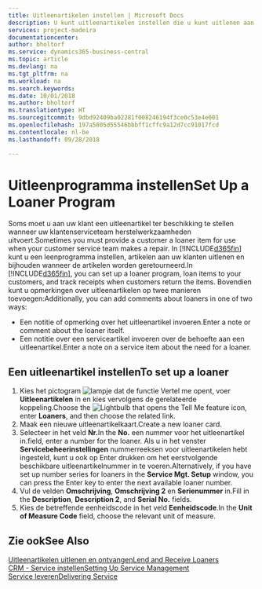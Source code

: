```yaml
---
title: Uitleenartikelen instellen | Microsoft Docs
description: U kunt uitleenartikelen instellen die u kunt uitlenen aan klanten ter vervanging van serviceartikelen waarvoor service wordt uitgevoerd.
services: project-madeira
documentationcenter: 
author: bholtorf
ms.service: dynamics365-business-central
ms.topic: article
ms.devlang: na
ms.tgt_pltfrm: na
ms.workload: na
ms.search.keywords: 
ms.date: 10/01/2018
ms.author: bholtorf
ms.translationtype: HT
ms.sourcegitcommit: 9dbd92409ba02281f008246194f3ce0c53e4e001
ms.openlocfilehash: 197a5805d55546bbbff1cffc9a12d7cc91017fcd
ms.contentlocale: nl-be
ms.lasthandoff: 09/28/2018

---
```

# <a name="set-up-a-loaner-program"></a><span data-ttu-id="d0883-103">Uitleenprogramma instellen</span><span class="sxs-lookup"><span data-stu-id="d0883-103">Set Up a Loaner Program</span></span>
<span data-ttu-id="d0883-104">Soms moet u aan uw klant een uitleenartikel ter beschikking te stellen wanneer uw klantenserviceteam herstelwerkzaamheden uitvoert.</span><span class="sxs-lookup"><span data-stu-id="d0883-104">Sometimes you must provide a customer a loaner item for use when your customer service team makes a repair.</span></span> <span data-ttu-id="d0883-105">In [!INCLUDE[d365fin](includes/d365fin_md.md)] kunt u een leenprogramma instellen, artikelen aan uw klanten uitlenen en bijhouden wanneer de artikelen worden geretourneerd.</span><span class="sxs-lookup"><span data-stu-id="d0883-105">In [!INCLUDE[d365fin](includes/d365fin_md.md)], you can set up a loaner program, loan items to your customers, and track receipts when customers return the items.</span></span> <span data-ttu-id="d0883-106">Bovendien kunt u opmerkingen over uitleenartikelen op twee manieren toevoegen:</span><span class="sxs-lookup"><span data-stu-id="d0883-106">Additionally, you can add comments about loaners in one of two ways:</span></span>  
  
* <span data-ttu-id="d0883-107">Een notitie of opmerking over het uitleenartikel invoeren.</span><span class="sxs-lookup"><span data-stu-id="d0883-107">Enter a note or comment about the loaner itself.</span></span>  
* <span data-ttu-id="d0883-108">Een notitie over een serviceartikel invoeren over de behoefte aan een uitleenartikel.</span><span class="sxs-lookup"><span data-stu-id="d0883-108">Enter a note on a service item about the need for a loaner.</span></span>  

## <a name="to-set-up-a-loaner"></a><span data-ttu-id="d0883-109">Een uitleenartikel instellen</span><span class="sxs-lookup"><span data-stu-id="d0883-109">To set up a loaner</span></span>  
1. <span data-ttu-id="d0883-110">Kies het pictogram ![lampje dat de functie Vertel me opent](media/ui-search/search_small.png "Vertel me wat u wilt doen"), voer **Uitleenartikelen** in en kies vervolgens de gerelateerde koppeling.</span><span class="sxs-lookup"><span data-stu-id="d0883-110">Choose the ![Lightbulb that opens the Tell Me feature](media/ui-search/search_small.png "Tell me what you want to do") icon, enter **Loaners**, and then choose the related link.</span></span>  
2. <span data-ttu-id="d0883-111">Maak een nieuwe uitleenartikelkaart.</span><span class="sxs-lookup"><span data-stu-id="d0883-111">Create a new loaner card.</span></span> 
3. <span data-ttu-id="d0883-112">Selecteer in het veld **Nr.**</span><span class="sxs-lookup"><span data-stu-id="d0883-112">In the **No.**</span></span> <span data-ttu-id="d0883-113">een nummer voor het uitleenartikel in.</span><span class="sxs-lookup"><span data-stu-id="d0883-113">field, enter a number for the loaner.</span></span> <span data-ttu-id="d0883-114">Als u in het venster **Servicebeheerinstellingen** nummerreeksen voor uitleenartikelen hebt ingesteld, kunt u ook op Enter drukken om het eerstvolgende beschikbare uitleenartikelnummer in te voeren.</span><span class="sxs-lookup"><span data-stu-id="d0883-114">Alternatively, if you have set up number series for loaners in the **Service Mgt. Setup** window, you can press the Enter key to enter the next available loaner number.</span></span>  
4. <span data-ttu-id="d0883-115">Vul de velden **Omschrijving**, **Omschrijving 2** en **Serienummer** in.</span><span class="sxs-lookup"><span data-stu-id="d0883-115">Fill in the **Description**, **Description 2**, and **Serial No.** fields.</span></span>  
5. <span data-ttu-id="d0883-116">Kies de betreffende eenheidscode in het veld **Eenheidscode**.</span><span class="sxs-lookup"><span data-stu-id="d0883-116">In the **Unit of Measure Code** field, choose the relevant unit of measure.</span></span>  
  
## <a name="see-also"></a><span data-ttu-id="d0883-117">Zie ook</span><span class="sxs-lookup"><span data-stu-id="d0883-117">See Also</span></span>
[<span data-ttu-id="d0883-118">Uitleenartikelen uitlenen en ontvangen</span><span class="sxs-lookup"><span data-stu-id="d0883-118">Lend and Receive Loaners</span></span>](service-how-to-lend-receive-loaners.md)  
[<span data-ttu-id="d0883-119">CRM - Service instellen</span><span class="sxs-lookup"><span data-stu-id="d0883-119">Setting Up Service Management</span></span>](service-setup-service.md)  
[<span data-ttu-id="d0883-120">Service leveren</span><span class="sxs-lookup"><span data-stu-id="d0883-120">Delivering Service</span></span>](service-deliver-service.md)  


